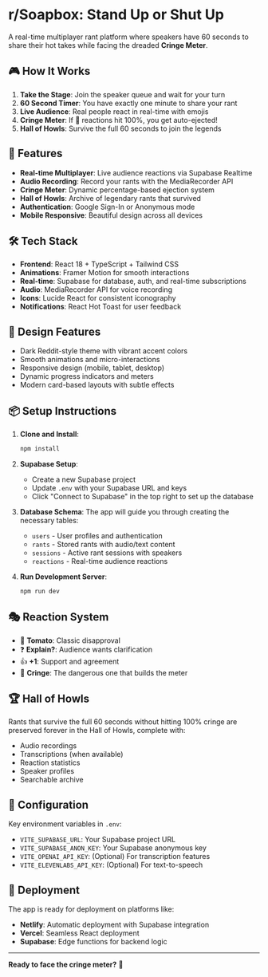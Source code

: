 # r/Soapbox: Stand Up or Shut Up

A real-time multiplayer rant platform where speakers have 60 seconds to share their hot takes while facing the dreaded **Cringe Meter**.

## 🎮 How It Works

1. **Take the Stage**: Join the speaker queue and wait for your turn
2. **60 Second Timer**: You have exactly one minute to share your rant
3. **Live Audience**: Real people react in real-time with emojis
4. **Cringe Meter**: If 😬 reactions hit 100%, you get auto-ejected!
5. **Hall of Howls**: Survive the full 60 seconds to join the legends

## 🚀 Features

- **Real-time Multiplayer**: Live audience reactions via Supabase Realtime
- **Audio Recording**: Record your rants with the MediaRecorder API
- **Cringe Meter**: Dynamic percentage-based ejection system
- **Hall of Howls**: Archive of legendary rants that survived
- **Authentication**: Google Sign-In or Anonymous mode
- **Mobile Responsive**: Beautiful design across all devices

## 🛠️ Tech Stack

- **Frontend**: React 18 + TypeScript + Tailwind CSS
- **Animations**: Framer Motion for smooth interactions
- **Real-time**: Supabase for database, auth, and real-time subscriptions
- **Audio**: MediaRecorder API for voice recording
- **Icons**: Lucide React for consistent iconography
- **Notifications**: React Hot Toast for user feedback

## 🎨 Design Features

- Dark Reddit-style theme with vibrant accent colors
- Smooth animations and micro-interactions
- Responsive design (mobile, tablet, desktop)
- Dynamic progress indicators and meters
- Modern card-based layouts with subtle effects

## 📦 Setup Instructions

1. **Clone and Install**:
   ```bash
   npm install
   ```

2. **Supabase Setup**:
   - Create a new Supabase project
   - Update `.env` with your Supabase URL and keys
   - Click "Connect to Supabase" in the top right to set up the database

3. **Database Schema**:
   The app will guide you through creating the necessary tables:
   - `users` - User profiles and authentication
   - `rants` - Stored rants with audio/text content
   - `sessions` - Active rant sessions with speakers
   - `reactions` - Real-time audience reactions

4. **Run Development Server**:
   ```bash
   npm run dev
   ```

## 🎭 Reaction System

- 🥫 **Tomato**: Classic disapproval
- ❓ **Explain?**: Audience wants clarification  
- 👍 **+1**: Support and agreement
- 😬 **Cringe**: The dangerous one that builds the meter

## 🏆 Hall of Howls

Rants that survive the full 60 seconds without hitting 100% cringe are preserved forever in the Hall of Howls, complete with:
- Audio recordings
- Transcriptions (when available)
- Reaction statistics
- Speaker profiles
- Searchable archive

## 🔧 Configuration

Key environment variables in `.env`:
- `VITE_SUPABASE_URL`: Your Supabase project URL
- `VITE_SUPABASE_ANON_KEY`: Your Supabase anonymous key
- `VITE_OPENAI_API_KEY`: (Optional) For transcription features
- `VITE_ELEVENLABS_API_KEY`: (Optional) For text-to-speech

## 🚀 Deployment

The app is ready for deployment on platforms like:
- **Netlify**: Automatic deployment with Supabase integration
- **Vercel**: Seamless React deployment
- **Supabase**: Edge functions for backend logic

---

**Ready to face the cringe meter?** 🎤